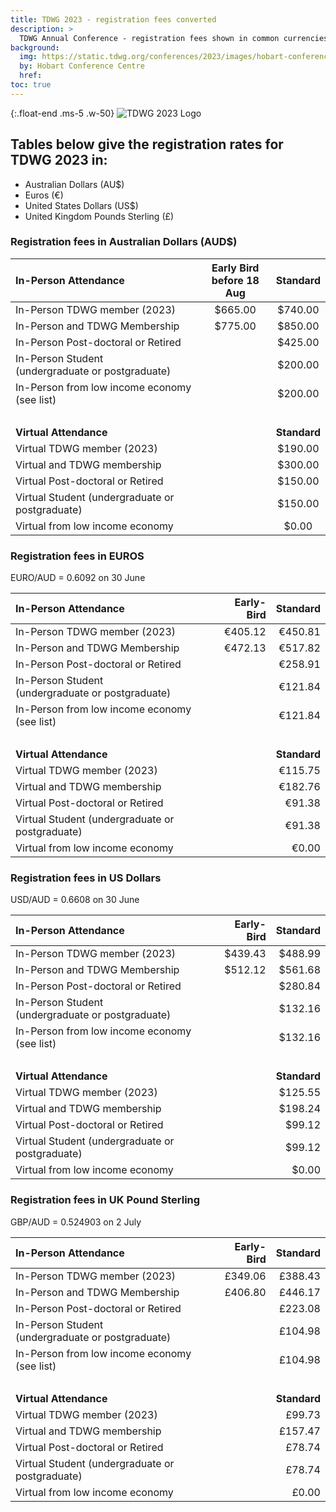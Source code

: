 ```yaml
---
title: TDWG 2023 - registration fees converted
description: >
  TDWG Annual Conference - registration fees shown in common currencies
background:
  img: https://static.tdwg.org/conferences/2023/images/hobart-conference-centre.jpg
  by: Hobart Conference Centre
  href:
toc: true
---
```


{:.float-end .ms-5 .w-50}
![TDWG 2023 Logo](https://static.tdwg.org/conferences/2023/images/tdwg2023-logo-gradient-cropped-tight-400.jpg)

## Tables below give the registration rates for TDWG 2023 in:  
- Australian Dollars (AU$)
- Euros (&euro;)
- United States Dollars (US$)
- United Kingdom Pounds Sterling (&pound;)


### Registration fees in Australian Dollars (AUD$)

In-Person Attendance  | Early Bird <br />before 18 Aug | Standard
| :--- | :---: | :---: |
In-Person TDWG member (2023)   	| $665.00 | $740.00
In-Person and TDWG Membership       	| $775.00 | $850.00
In-Person Post-doctoral or Retired	|       	| $425.00
In-Person Student <br />(undergraduate or postgraduate) 	| 	| $200.00
In-Person from low income economy (see list)	| 	| $200.00
&nbsp;  | &nbsp; | &nbsp;  | 
**Virtual Attendance** |   | **Standard**
Virtual TDWG member (2023)	| 	| $190.00
Virtual and TDWG membership	| 	| $300.00
Virtual Post-doctoral or Retired	| 	| $150.00
Virtual Student (undergraduate or postgraduate)	| 	| $150.00
Virtual from low income economy	| 	| $0.00


### Registration fees in EUROS

EURO/AUD = 0.6092 on 30 June

In-Person Attendance  |  Early-Bird  |  Standard
| :--- | ---: | ---: |
In-Person TDWG member (2023)  |  €405.12  |  €450.81
In-Person and TDWG Membership  |  €472.13  |  €517.82
In-Person Post-doctoral or Retired  |    |  €258.91
In-Person Student <br />(undergraduate or postgraduate)  |    |  €121.84
In-Person from low income economy (see list)  |    |  €121.84
&nbsp;  |  &nbsp;  |  &nbsp;
**Virtual Attendance**  |    |  **Standard**
Virtual TDWG member (2023)  |    |  €115.75
Virtual and TDWG membership  |    |  €182.76
Virtual Post-doctoral or Retired  |    |  €91.38
Virtual Student (undergraduate or postgraduate)  |    |  €91.38
Virtual from low income economy  |    |  €0.00


### Registration fees in US Dollars

USD/AUD = 0.6608 on 30 June

In-Person Attendance  |  Early-Bird  |  Standard
| :--- | ---: | ---: |
In-Person TDWG member (2023)  |  $439.43  |  $488.99
In-Person and TDWG Membership  |  $512.12  |  $561.68
In-Person Post-doctoral or Retired  |    |  $280.84
In-Person Student <br />(undergraduate or postgraduate)  |    |  $132.16
In-Person from low income economy (see list)  |    |  $132.16
&nbsp;  |  &nbsp;  |  &nbsp;
**Virtual Attendance**  |    |  **Standard**
Virtual TDWG member (2023)  |    |  $125.55
Virtual and TDWG membership  |    |  $198.24
Virtual Post-doctoral or Retired  |    |  $99.12
Virtual Student (undergraduate or postgraduate)  |    |  $99.12
Virtual from low income economy  |    |  $0.00


### Registration fees in UK Pound Sterling

GBP/AUD = 0.524903 on 2 July

In-Person Attendance  |  Early-Bird  |  Standard
| :--- | ---: | ---: |
In-Person TDWG member (2023)  |  £349.06  |  £388.43
In-Person and TDWG Membership  |  £406.80  |  £446.17
In-Person Post-doctoral or Retired  |    |  £223.08
In-Person Student <br />(undergraduate or postgraduate)  |    |  £104.98
In-Person from low income economy (see list)  |    |  £104.98
&nbsp;  |  &nbsp;  |  &nbsp;
**Virtual Attendance**  |    |  **Standard**
Virtual TDWG member (2023)  |    |  £99.73
Virtual and TDWG membership  |    |  £157.47
Virtual Post-doctoral or Retired  |    |  £78.74
Virtual Student (undergraduate or postgraduate)  |    |  £78.74
Virtual from low income economy  |    |  £0.00


